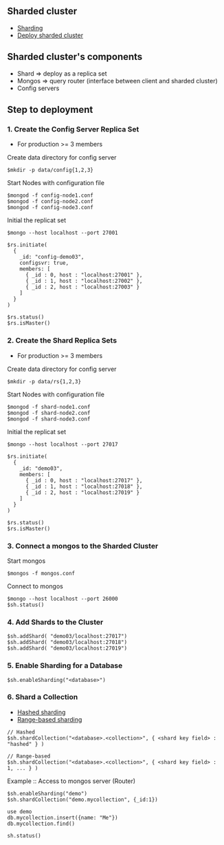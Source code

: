 ## Sharded cluster
* [Sharding](https://docs.mongodb.com/manual/sharding/)
* [Deploy sharded cluster](https://docs.mongodb.com/manual/tutorial/deploy-shard-cluster/)

## Sharded cluster's components
* Shard => deploy as a replica set
* Mongos => query router (interface between client and sharded cluster)
* Config servers

## Step to deployment

### 1. Create the Config Server Replica Set
* For production >= 3 members

Create data directory for config server
```
$mkdir -p data/config{1,2,3}
```

Start Nodes with configuration file
```
$mongod -f config-node1.conf
$mongod -f config-node2.conf
$mongod -f config-node3.conf
```

Initial the replicat set
```
$mongo --host localhost --port 27001

$rs.initiate(
  {
    _id: "config-demo03",
    configsvr: true,
    members: [
      { _id : 0, host : "localhost:27001" },
      { _id : 1, host : "localhost:27002" },
      { _id : 2, host : "localhost:27003" }
    ]
  }
)

$rs.status()
$rs.isMaster()
```

### 2. Create the Shard Replica Sets
* For production >= 3 members

Create data directory for config server
```
$mkdir -p data/rs{1,2,3}
```

Start Nodes with configuration file
```
$mongod -f shard-node1.conf
$mongod -f shard-node2.conf
$mongod -f shard-node3.conf
```

Initial the replicat set
```
$mongo --host localhost --port 27017

$rs.initiate(
  {
    _id: "demo03",
    members: [
      { _id : 0, host : "localhost:27017" },
      { _id : 1, host : "localhost:27018" },
      { _id : 2, host : "localhost:27019" }
    ]
  }
)

$rs.status()
$rs.isMaster()
```

### 3. Connect a mongos to the Sharded Cluster

Start mongos
```
$mongos -f mongos.conf
```

Connect to mongos
```
$mongo --host localhost --port 26000
$sh.status()
```

### 4. Add Shards to the Cluster
```
$sh.addShard( "demo03/localhost:27017")
$sh.addShard( "demo03/localhost:27018")
$sh.addShard( "demo03/localhost:27019")
```

### 5. Enable Sharding for a Database
```
$sh.enableSharding("<database>")
```

### 6. Shard a Collection
* [Hashed sharding](https://docs.mongodb.com/manual/core/hashed-sharding/#std-label-sharding-hashed)
* [Range-based sharding](https://docs.mongodb.com/manual/core/ranged-sharding/#std-label-sharding-ranged)
```
// Hashed
$sh.shardCollection("<database>.<collection>", { <shard key field> : "hashed" } )

// Range-based
$sh.shardCollection("<database>.<collection>", { <shard key field> : 1, ... } )
```

Example :: Access to mongos server (Router)
```
$sh.enableSharding("demo")
$sh.shardCollection("demo.mycollection", {_id:1})

use demo
db.mycollection.insert({name: "Me"})
db.mycollection.find()

sh.status()
```
